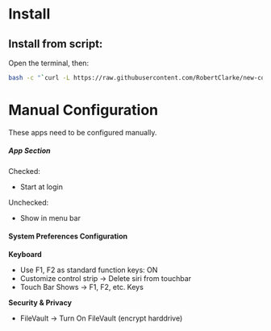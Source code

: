 # Install

## Install from script:

Open the terminal, then:

```sh
bash -c "`curl -L https://raw.githubusercontent.com/RobertClarke/new-computer/master/setup.sh`"
```

# Manual Configuration

These apps need to be configured manually.

##### App Section

Checked:

- Start at login

Unchecked:

- Show in menu bar

#### System Preferences Configuration

**Keyboard**

* Use F1, F2 as standard function keys: ON
* Customize control strip -> Delete siri from touchbar
* Touch Bar Shows -> F1, F2, etc. Keys

**Security & Privacy**

* FileVault -> Turn On FileVault (encrypt harddrive)
